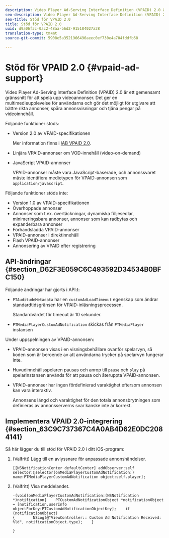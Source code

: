 ```yaml
---
description: Video Player Ad-Serving Interface Definition (VPAID) 2.0 är ett gemensamt gränssnitt för att spela upp videoannonser. Det ger en multimedieupplevelse för användarna och gör det möjligt för utgivare att bättre rikta annonser, spåra annonsvisningar och tjäna pengar på videoinnehåll.
seo-description: Video Player Ad-Serving Interface Definition (VPAID) 2.0 är ett gemensamt gränssnitt för att spela upp videoannonser. Det ger en multimedieupplevelse för användarna och gör det möjligt för utgivare att bättre rikta annonser, spåra annonsvisningar och tjäna pengar på videoinnehåll.
seo-title: Stöd för VPAID 2.0
title: Stöd för VPAID 2.0
uuid: d9a06f3c-0ac2-48aa-b6d2-915184027a38
translation-type: tm+mt
source-git-commit: 5908e5a3521966496aeec0ef730e4a704fddfb68

---
```



# Stöd för VPAID 2.0 {#vpaid-ad-support}

Video Player Ad-Serving Interface Definition (VPAID) 2.0 är ett gemensamt gränssnitt för att spela upp videoannonser. Det ger en multimedieupplevelse för användarna och gör det möjligt för utgivare att bättre rikta annonser, spåra annonsvisningar och tjäna pengar på videoinnehåll.

Följande funktioner stöds:

* Version 2.0 av VPAID-specifikationen

   Mer information finns i [IAB VPAID 2.0](https://www.iab.com/wp-content/uploads/2015/06/VPAID_2_0_Final_04-10-2012.pdf).
* Linjära VPAID-annonser om VOD-innehåll (video-on-demand)
* JavaScript VPAID-annonser

   VPAID-annonser måste vara JavaScript-baserade, och annonssvaret måste identifiera medietypen för VPAID-annonsen som `application/javascript`.

Följande funktioner stöds inte:

* Version 1.0 av VPAID-specifikationen
* Överhoppade annonser
* Annonser som t.ex. övertäckningar, dynamiska följesedlar, minimeringsbara annonser, annonser som kan radbytas och expanderbara annonser
* Förhandsladda VPAID-annonser
* VPAID-annonser i direktinnehåll
* Flash VPAID-annonser
* Annonsering av VPAID efter registrering

## API-ändringar {#section_D62F3E059C6C493592D34534B0BFC150}

Följande ändringar har gjorts i API:t:

* `PTAuditudeMetadata` har en `customAdLoadTimeout` egenskap som ändrar standardtidsgränsen för VPAID-inläsningsprocessen.

   Standardvärdet för timeout är 10 sekunder.

* `PTMediaPlayerCustomAdNotification` skickas från `PTMediaPlayer` instansen

<!--<a id="section_495700E1C5404A7B85307A4137C740C5"></a>-->

Under uppspelningen av VPAID-annonsen:

* VPAID-annonsen visas i en visningsbehållare ovanför spelarvyn, så koden som är beroende av att användarna trycker på spelarvyn fungerar inte.
* Huvudinnehållsspelaren pausas och anrop till `pause` och `play` på spelarinstansen används för att pausa och återuppta VPAID-annonsen.

* VPAID-annonser har ingen fördefinierad varaktighet eftersom annonsen kan vara interaktiv.

   Annonsens längd och varaktighet för den totala annonsbrytningen som definieras av annonsserverns svar kanske inte är korrekt.

## Implementera VPAID 2.0-integrering {#section_63C9C737367C4A0AB4D62E0DC2084141}

Så här lägger du till stöd för VPAID 2.0 i ditt iOS-program:

1. (Valfritt) Lägg till en avlyssnare för anpassade annonshändelser.

   ```
   [[NSNotificationCenter defaultCenter] addObserver:self selector:@selector(onMediaPlayerCustomAdNotification:) name:PTMediaPlayerCustomAdNotification object:self.player];
   ```

1. (Valfritt) Visa meddelandet.

   ```
   -(void)onMediaPlayerCustomAdNotification:(NSNotification *)notification{    PTCustomAdNotificationObject *notificationObject = [notification.userInfo objectForKey:PTCustomAdNotificationObjectKey];    if (notificationObject)    
   {        NSLog(@"ViewController:: Custom Ad Notification Received: %ld", notificationObject.type);    } 
   
   }
   ```

